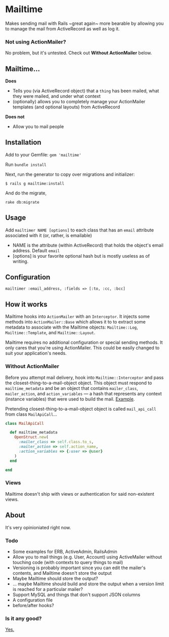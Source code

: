 # Mailtime

Makes sending mail with Rails ~great again~ more bearable by allowing you to manage the mail from ActiveRecord as well as log it.

### Not using ActionMailer?

No problem, but it's untested. Check out **Without ActionMailer** below.

## Mailtime...

**Does**

* Tells you (via ActiveRecord object) that a `thing` has been mailed, what they were mailed, and under what context
* (optionally) allows you to completely manage your ActionMailer templates (and optional layouts) from ActiveRecord

**Does not**

* Allow you to mail people

## Installation

Add to your Gemfile: `gem 'mailtime'`

Run `bundle install`

Next, run the generator to copy over migrations and initializer: 

`$ rails g mailtime:install`

And do the migrate,

`rake db:migrate`

## Usage

Add `mailtimer NAME [options]` to each class that has an `email` attribute associated with it (or, rather, is emailable)

* NAME is the attribute (within ActiveRecord) that holds the object's email address. Default `email`
* [options] is your favorite optional hash but is mostly useless as of writing.

## Configuration

`mailtimer :email_address, :fields => [:to, :cc, :bcc]`

## How it works

Mailtime hooks into `ActionMailer` with an `Interceptor`. It injects some methods into `ActionMailer::Base` which allows
it to to extract some metadata to associate with the Mailtime objects: `Mailtime::Log`, `Mailtime::Template`, and
`Mailtime::Layout`.

Mailtime requires no additional configuration or special sending methods. It only cares that you're using ActionMailer.
This could be easily changed to suit your application's needs.

### Without ActionMailer

Before you attempt mail delivery, hook into `Mailtime::Interceptor` and pass the closest-thing-to-a-mail-object object.
This object must respond to `mailtime_metadata` and be an object that contains `mailer_class`, `mailer_action`, and
`action_variables` — a hash that represents any context (instance variables) that were used to build the mail. [Example](lib/mailtime/action_mailer/metadata.rb).

Pretending closest-thing-to-a-mail-object object is called `mail_api_call` from class `MailApiCall`...

```Ruby
class MailApiCall

  def mailtime_metadata
    OpenStruct.new(
      :mailer_class => self.class.to_s, 
      :mailer_action => self.action_name,
      :action_variables => {:user => @user}
    )
  end

end
```

### Views

Mailtime doesn't ship with views or authentication for said non-existent views. 

## About

It's very opinioniated right now.

### Todo

* Some examples for ERB, ActiveAdmin, RailsAdmin
* Allow you to mail things (e.g. User, Account) using ActiveMailer without touching code (with contexts to query things to mail) 
* Versioning is probably important since you can edit the mailer's contents, and Mailtime doesn't store the output
* Maybe Mailtime should store the output?
* ... maybe Mailtime should build and store the output when a version limit is reached for a particular mailer?
* Support MySQL and things that don't support JSON columns
* A configuration file
* before/after hooks?

### Is it any good?

[Yes.](https://news.ycombinator.com/item?id=3067434)
